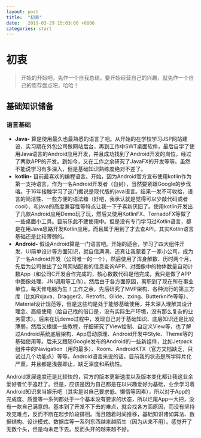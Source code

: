 ```yaml
---
layout: post
title:  "初衷"
date:   2019-03-29 15:03:00 +0800
categories: start
---
```

# 初衷
> 开始的开始吧，先作一个自我总结。要开始经营自己的兴趣，就先作一个自己的库存盘点吧，哈哈！
## 基础知识储备

### 语言基础
- **Java-**
算是使用最久也最熟悉的语言了吧。从开始的在学校学习JSP网站建设，实习期在外包公司做网站后台，再到工作中SWT桌面软件，最后自学了使用Java语言的Android应用开发，并且成功找到了Android开发的岗位，经过了两款APP的开发。到如今，又在工作之余研究了JavaFX的开发等等。虽然不能说学习有多深入，但是基础知识熟练度绝对不差了。
- **kotlin-**
目前最喜欢的编程语言。开始，因为Android官方宣布使用kotlin作为第一支持语言，作为一名Android开发者（自封），当然要紧跟Google的步伐咯。于16年接触学习了这门据说是现代版的java语言。结果一发不可收拾，语言的简洁性、一些方便的语法糖（好吧，我承认就是觉得可以少敲代码或者cool）、和java的高度兼容性等特点让我一下子喜新厌旧了。使用kotlin开发出了几款Android应用Demo玩了玩，然后又使用KotlinFX、TornadoFX等做了一些桌面小工具。目前乐此不疲使用中。但是没有专门学习过Kotlin语言，都是在用Java思路开发Kotlin应用。而且属于用到了才去查API，其实Kotlin语言基础还是比较薄弱的。
- **Android-**
假设Android算是一门语言吧。开始的适合，学习了四大组件开发、UI简单设计等方面知识，就自信满满，还真让我蒙着了一家小公司，成为了一名Android开发（公司唯一的一个），然后使用了浑身解数、历时两个月，先后为公司做出了公司网站配套的信息查询APP、对图像中的物体数量自动计数App（和公司C开发合作完成的，核心数数代码是他完成，我只是做了APP中图像处理、JNI调用等工作）。然后由于各方面原因，离职到了现在所在事业单位，每天修电脑为生！工作之余，先后研究了MVP架构、各种流行的第三方库（比如Rxjava、Dragger2、Retrofit、Glide、zxing、Butterknife等等）、Material设计规范等，但是这些均是处于能够基础使用，并未深入理解其设计理念、高级使用（给自己找的借口是，没有实际生产环境，没有那么复杂的业务需求）。后来在玩demo过程中，发现自己对于基础知识、底层知识还是比较薄弱，然后又根据一些教程，仔细研究了View绘制、自定义View等，也了解过Android系统底层架构、App启动原理、Android开发中Style、Theme等的基础使用等。后来又跟随Google发布的Android的一些新组件，比如Jetpack组件中的Navigation（用的最多）、Room、AndroidKTX（官方文档缺乏，只试过几个功能点）等等。Android语言来说的话，目前我的状态是所学碎片化严重，并且都是浅尝即止，缺乏深度和系统性。

Android发展速度还是比较快的，官方的版本更新速度以及版本变化都让我这业余爱好者忙于追赶了。但是，应该是因为自己都是在以兴趣爱好为基础，业余学习着Android知识来当娱乐吧（其实是对自己要求低、懒惰等因素），所以对于App的完成度、质量等一系列都处于一个基本没有要求的状态，所以烂尾App一大把，没有一款自己满意的。基本到了开发不下去的难点，就会找各方面原因，而没有坚持攻克难点，反而不断在起步阶段徘徊。而且随着时间推移，基础知识诸如算法、数据结构、设计模式、数据库等一系列东西越来越陌生（因为从来不用）。感觉开了无数个头，但是均未走下去。反而头开的越来越不好。
